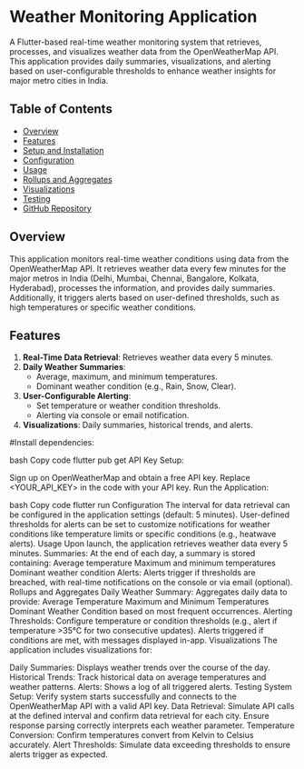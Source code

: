 # Weather Monitoring Application

A Flutter-based real-time weather monitoring system that retrieves, processes, and visualizes weather data from the OpenWeatherMap API. This application provides daily summaries, visualizations, and alerting based on user-configurable thresholds to enhance weather insights for major metro cities in India.

## Table of Contents
- [Overview](#overview)
- [Features](#features)
- [Setup and Installation](#setup-and-installation)
- [Configuration](#configuration)
- [Usage](#usage)
- [Rollups and Aggregates](#rollups-and-aggregates)
- [Visualizations](#visualizations)
- [Testing](#testing)
- [GitHub Repository](#github-repository)

## Overview
This application monitors real-time weather conditions using data from the OpenWeatherMap API. It retrieves weather data every few minutes for the major metros in India (Delhi, Mumbai, Chennai, Bangalore, Kolkata, Hyderabad), processes the information, and provides daily summaries. Additionally, it triggers alerts based on user-defined thresholds, such as high temperatures or specific weather conditions.

## Features
1. **Real-Time Data Retrieval**: Retrieves weather data every 5 minutes.
2. **Daily Weather Summaries**:
   - Average, maximum, and minimum temperatures.
   - Dominant weather condition (e.g., Rain, Snow, Clear).
3. **User-Configurable Alerting**:
   - Set temperature or weather condition thresholds.
   - Alerting via console or email notification.
4. **Visualizations**: Daily summaries, historical trends, and alerts.

#Install dependencies:

bash
Copy code
flutter pub get
API Key Setup:

Sign up on OpenWeatherMap and obtain a free API key.
Replace <YOUR_API_KEY> in the code with your API key.
Run the Application:

bash
Copy code
flutter run
Configuration
The interval for data retrieval can be configured in the application settings (default: 5 minutes).
User-defined thresholds for alerts can be set to customize notifications for weather conditions like temperature limits or specific conditions (e.g., heatwave alerts).
Usage
Upon launch, the application retrieves weather data every 5 minutes.
Summaries: At the end of each day, a summary is stored containing:
Average temperature
Maximum and minimum temperatures
Dominant weather condition
Alerts: Alerts trigger if thresholds are breached, with real-time notifications on the console or via email (optional).
Rollups and Aggregates
Daily Weather Summary:
Aggregates daily data to provide:
Average Temperature
Maximum and Minimum Temperatures
Dominant Weather Condition based on most frequent occurrences.
Alerting Thresholds:
Configure temperature or condition thresholds (e.g., alert if temperature >35°C for two consecutive updates).
Alerts triggered if conditions are met, with messages displayed in-app.
Visualizations
The application includes visualizations for:

Daily Summaries: Displays weather trends over the course of the day.
Historical Trends: Track historical data on average temperatures and weather patterns.
Alerts: Shows a log of all triggered alerts.
Testing
System Setup:
Verify system starts successfully and connects to the OpenWeatherMap API with a valid API key.
Data Retrieval:
Simulate API calls at the defined interval and confirm data retrieval for each city.
Ensure response parsing correctly interprets each weather parameter.
Temperature Conversion:
Confirm temperatures convert from Kelvin to Celsius accurately.
Alert Thresholds:
Simulate data exceeding thresholds to ensure alerts trigger as expected.
